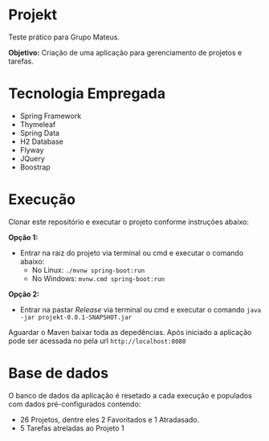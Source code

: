 
# Projekt
Teste prático para Grupo Mateus.

**Objetivo:** Criação de uma aplicação para gerenciamento de projetos e tarefas.

# Tecnologia Empregada
- Spring Framework
- Thymeleaf
- Spring Data
- H2 Database
- Flyway
- JQuery
- Boostrap

# Execução
Clonar este repositório e executar o projeto conforme instruções abaixo:

**Opção 1:**
 * Entrar na raiz do projeto via terminal ou cmd e executar o comando abaixo:
   * No Linux: `./mvnw spring-boot:run`
   * No Windows: `mvnw.cmd spring-boot:run`

**Opção 2:**
 * Entrar na pastar *Release* via terminal ou cmd e executar o comando `java -jar projekt-0.0.1-SNAPSHOT.jar`
 
Aguardar o Maven baixar toda as depedências.
Após iniciado a aplicação pode ser acessada no pela url `http://localhost:8080`

# Base de dados
O banco de dados da aplicação é resetado a cada execução e populados com dados pré-configurados contendo:

- 26 Projetos, dentre eles 2 Favoritados e 1 Atradasado.
- 5 Tarefas atreladas ao Projeto 1
